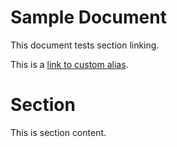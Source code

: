 Sample Document
===============

This document tests section linking.

This is a [link to custom alias](#my_custom_alias).

<!-- #my_custom_alias -->
# Section

This is section content.